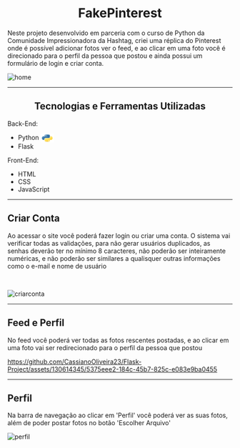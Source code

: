<h1 align="center">FakePinterest</h1>

<p>Neste projeto desenvolvido em parceria com o curso de Python da Comunidade Impressionadora da Hashtag, criei uma réplica do Pinterest onde é possível adicionar fotos ver o feed, e ao clicar em uma foto você é direcionado para o perfil da pessoa que postou e ainda possui um formulário de login e criar conta.</p>

![home](https://github.com/CassianoOliveira23/Flask-Project/assets/130614345/a588c05a-3d24-48ba-92c6-12eb885d9711)

---

<h2 align="center">Tecnologias e Ferramentas Utilizadas</h2>

Back-End:
  - Python <img align="center" height="20" width="30" alt="js-icon"  src="https://raw.githubusercontent.com/devicons/devicon/master/icons/python/python-original.svg">
  - Flask

 Front-End:
  - HTML
  - CSS
  - JavaScript

---

<h2>Criar Conta</h2>

<p>Ao acessar o site você poderá fazer login ou criar uma conta. O sistema vai verificar todas as validações, para não gerar usuários duplicados, as senhas deverão ter no mínimo 8 caracteres, não poderão ser inteiramente numéricas, e não poderão ser similares a qualisquer outras informações como o e-mail e nome de usuário</p>
<br>

![criarconta](https://github.com/CassianoOliveira23/Flask-Project/assets/130614345/93c75044-0145-4e00-8443-cea3afaf5d59)

---

<h2>Feed e Perfil</h2>

<p>No feed você poderá ver todas as fotos rescentes postadas, e ao clicar em uma foto vai ser redirecionado para o perfil da pessoa que postou</p>

https://github.com/CassianoOliveira23/Flask-Project/assets/130614345/5375eee2-184c-45b7-825c-e083e9ba0455


---

<h2>Perfil</h2>

<p>Na barra de navegação ao clicar em 'Perfil' você poderá ver as suas fotos, além de poder postar fotos no botão 'Escolher Arquivo'</p>

![perfil](https://github.com/CassianoOliveira23/Flask-Project/assets/130614345/b5ce2bd6-2658-4bff-babc-42d6f391aee7)

